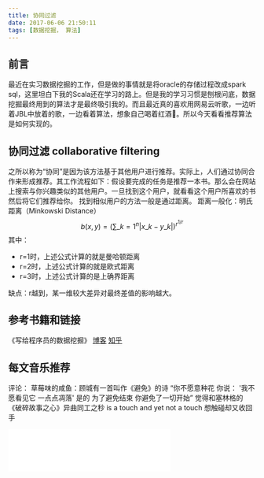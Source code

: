 ```yaml
---
title: 协同过滤
date: 2017-06-06 21:50:11
tags: [数据挖掘， 算法]
---
```


## 前言
最近在实习数据挖掘的工作，但是做的事情就是将oracle的存储过程改成spark sql，这里坦白下我的Scala还在学习的路上。但是我的学习习惯是刨根问底，数据挖掘最终用到的算法才是最终吸引我的。而且最近真的喜欢用网易云听歌，一边听着JBL中放着的歌，一边看着算法，想象自己喝着红酒🍷。所以今天看看推荐算法是如何实现的。

## 协同过滤 collaborative filtering
之所以称为“协同”是因为该方法基于其他用户进行推荐。实际上，人们通过协同合作来形成推荐。其工作流程如下：假设要完成的任务是推荐一本书。那么会在网站上搜索与你兴趣类似的其他用户。一旦找到这个用户，就看看这个用户所喜欢的书然后将它们推荐给你。
找到相似用户的方法一般是通过距离。
距离一般化：明氏距离（Minkowski Distance）
$$b(x,y)=(\sum\_{k=1}^{n} |x\_{k}-y\_{k}|)^{r^{1/r}}$$
其中：
* r=1时，上述公式计算的就是曼哈顿距离
* r=2时，上述公式计算的就是欧式距离
* r=3时，上述公式计算的是上确界距离

缺点：r越到，某一维较大差异对最终差值的影响越大。


<!-- more -->

## 参考书籍和链接
《写给程序员的数据挖掘》
[博客](http://www.cnblogs.com/luchen927/archive/2012/02/01/2325360.html)
[知乎](https://www.zhihu.com/question/19971859)

## 每文音乐推荐
评论：
草莓味的咸鱼：顾城有一首叫作《避免》的诗
“你不愿意种花
你说：
'我不愿看见它
一点点凋落'
是的
为了避免结束
你避免了一切开始”
觉得和塞林格的《破碎故事之心》异曲同工之秒
is a touch and yet not a touch
想触碰却又收回手

<iframe frameborder="no" border="0" marginwidth="0" marginheight="0" width=330 height=86 src="//music.163.com/outchain/player?type=2&id=36307219&auto=1&height=66"></iframe>